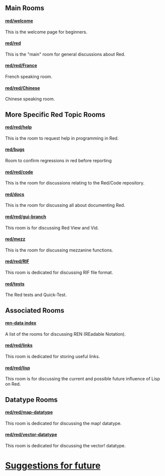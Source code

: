 
## Main Rooms 

#### [red/welcome](https://rebol.tech/gitter.im/red/red/welcome)
This is the welcome page for beginners.

#### [red/red](https://rebol.tech/gitter.im/red/red)
This is the "main" room for general discussions about Red.

#### [red/red/France](https://rebol.tech/gitter.im/red/red/France)
French speaking room.

#### [red/red/Chinese](https://rebol.tech/gitter.im/red/red/Chinese)
Chinese speaking room.

## More Specific Red Topic Rooms

#### [red/red/help](https://rebol.tech/gitter.im/red/red/help)
This is the room to request help in programming in Red.

#### [red/bugs](https://rebol.tech/gitter.im/red/bugs)
Room to confirm regressions in red before reporting

#### [red/red/code](https://rebol.tech/gitter.im/red/red/code)
This is the room for discussions relating to the Red/Code repository.

#### [red/docs](https://rebol.tech/gitter.im/red/docs)
This is the room for discussing all about documenting Red.

#### [red/red/gui-branch](https://rebol.tech/gitter.im/red/red/gui-branch)
This room is for discussing Red View and Vid.

#### [red/mezz](https://rebol.tech/gitter.im/red/mezz)
This is the room for discussing mezzanine functions.

#### [red/red/RIF](https://rebol.tech/gitter.im/red/red/RIF)
This room is dedicated for discussing RIF file format.

#### [red/tests](https://rebol.tech/gitter.im/red/tests)
The Red tests and Quick-Test.

## Associated Rooms

#### [ren-data index](https://github.com/Ren-data/Ren/wiki/Gitter-Room-Index)
A list of the rooms for discussing REN (REadable Notation).

#### [red/red/links](https://rebol.tech/gitter.im/red/red/links)
This room is dedicated for storing useful links.

#### [red/red/lisp](https://rebol.tech/gitter.im/red/red/lisp)
This room is for discussing the current and possible future influence of Lisp on Red.


## Datatype Rooms

#### [red/red/map-datatype](https://rebol.tech/gitter.im/red/red/map-datatype)
This room is dedicated for discussing the map! datatype.

#### [red/red/vector-datatype](https://rebol.tech/gitter.im/red/red/vector-datatype)
This room is dedicated for discussing the vector! datatype.

# [Suggestions for future](https://github.com/red/red/wiki/Room-suggestions)